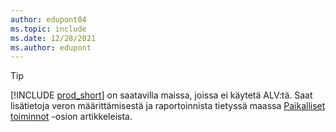 ```yaml
---
author: edupont04
ms.topic: include
ms.date: 12/28/2021
ms.author: edupont
---
```

> [!TIP]
> [!INCLUDE [prod_short](prod_short.md)] on saatavilla maissa, joissa ei käytetä ALV:tä. Saat lisätietoja veron määrittämisestä ja raportoinnista tietyssä maassa [Paikalliset toiminnot](../about-localization.md) -osion artikkeleista.  
